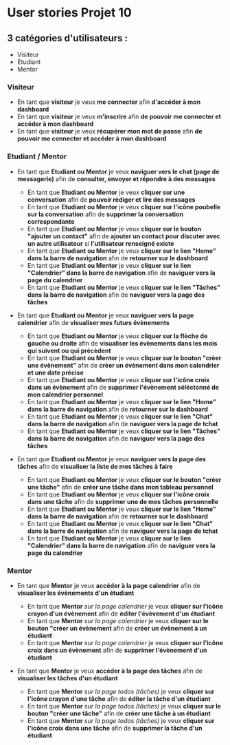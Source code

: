 # User stories Projet 10

## 3 catégories d'utilisateurs : 
- Visiteur
- Etudiant
- Mentor

### Visiteur

- En tant que **visiteur** je veux **me connecter** afin **d'accéder à mon dashboard**
- En tant que **visiteur** je veux **m'inscrire** afin **de pouvoir me connecter et accéder à mon dashboard**
- En tant que **visiteur** je veux **récupérer mon mot de passe** afin **de pouvoir me connecter et accéder à mon dashboard**

### Etudiant / Mentor

- En tant que **Etudiant ou Mentor** je veux **naviguer vers le chat (page de messagerie)** afin de **consulter, envoyer et répondre à des messages**
    - En tant que **Etudiant ou Mentor** je veux **cliquer sur une conversation** afin de **pouvoir rédiger et lire des messages**
    - En tant que **Etudiant ou Mentor** je veux **cliquer sur l'icône poubelle sur la conversation** afin de **supprimer la conversation correspondante**
    - En tant que **Etudiant ou Mentor** je veux **cliquer sur le bouton "ajouter un contact"** afin de **ajouter un contact pour discuter avec un autre utilisateur** si **l'utilisateur renseigné existe**
    - En tant que **Etudiant ou Mentor** je veux **cliquer sur le lien "Home" dans la barre de navigation** afin de **retourner sur le dashboard**
    - En tant que **Etudiant ou Mentor** je veux **cliquer sur le lien "Calendrier" dans la barre de navigation** afin de **naviguer vers la page du calendrier**
    - En tant que **Etudiant ou Mentor** je veux **cliquer sur le lien "Tâches" dans la barre de navigation** afin de **naviguer vers la page des tâches**

- En tant que **Etudiant ou Mentor** je veux **naviguer vers la page calendrier** afin de **visualiser mes futurs évènements**
    - En tant que **Etudiant ou Mentor** je veux **cliquer sur la flèche de gauche ou droite** afin de **visualiser les évènements dans les mois qui suivent ou qui précèdent**
    - En tant que **Etudiant ou Mentor** je veux **cliquer sur le bouton "créer une évènement"** afin de **créer un évènement dans mon calendrier et une date précise**
    - En tant que **Etudiant ou Mentor** je veux **cliquer sur l'icône croix dans un évènement** afin de **supprimer l'évènement séléctonné de mon calendrier personnel**
    - En tant que **Etudiant ou Mentor** je veux **cliquer sur le lien "Home" dans la barre de navigation** afin de **retourner sur le dashboard**
    - En tant que **Etudiant ou Mentor** je veux **cliquer sur le lien "Chat" dans la barre de navigation** afin de **naviguer vers la page de tchat**
    - En tant que **Etudiant ou Mentor** je veux **cliquer sur le lien "Tâches" dans la barre de navigation** afin de **naviguer vers la page des tâches**

- En tant que **Etudiant ou Mentor** je veux **naviguer vers la page des tâches** afin de **visualiser la liste de mes tâches à faire**
    - En tant que **Etudiant ou Mentor** je veux **cliquer sur le bouton "créer une tâche"** afin de **créer une tâche dans mon tableau personnel**
    - En tant que **Etudiant ou Mentor** je veux **cliquer sur l'icône croix dans une tâche** afin de **supprimer une de mes tâches personnelle**
    - En tant que **Etudiant ou Mentor** je veux **cliquer sur le lien "Home" dans la barre de navigation** afin de **retourner sur le dashboard**
    - En tant que **Etudiant ou Mentor** je veux **cliquer sur le lien "Chat" dans la barre de navigation** afin de **naviguer vers la page de tchat**
    - En tant que **Etudiant ou Mentor** je veux **cliquer sur le lien "Calendrier" dans la barre de navigation** afin de **naviguer vers la page du calendrier**

### Mentor

- En tant que **Mentor** je veux **accéder à la page calendrier** afin de **visualiser les évènements d'un étudiant**
    - En tant que **Mentor** *sur la page calendrier* je veux **cliquer sur l'icône crayon d'un évènement** afin de **éditer l'évèvement d'un étudiant**
    - En tant que **Mentor** *sur la page calendrier* je veux **cliquer sur le bouton "créer un évènement** afin de **créer un évènement à un étudiant**
    - En tant que **Mentor** *sur la page calendrier* je veux **cliquer sur l'icône croix dans un évènement** afin de **supprimer l'évènement d'un étudiant**

- En tant que **Mentor** je veux **accéder à la page des tâches** afin de **visualiser les tâches d'un étudiant**
    - En tant que **Mentor** *sur la page todos (tâches)* je veux **cliquer sur l'icône crayon d'une tâche** afin de **éditer la tâche d'un étudiant**
    - En tant que **Mentor** *sur la page todos (tâches)* je veux **cliquer sur le bouton "créer une tâche"** afin de **créer une tâche à un étudiant**
    - En tant que **Mentor** *sur la page todos (tâches)* je veux **cliquer sur l'icône croix dans une tâche** afin de **supprimer la tâche d'un étudiant**
